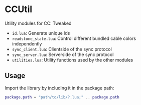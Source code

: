 # CCUtil

Utility modules for CC: Tweaked

- `id.lua`: Generate unique ids
- `readstone_state.lua`: Control different bundled cable colors independently
- `sync_client.lua`: Clientside of the sync protocol
- `sync_server.lua`: Serverside of the sync protocol
- `utilities.lua`: Utility functions used by the other modules

## Usage

Import the library by including it in the package path:

```lua
package.path = "path/to/lib/?.lua;" .. package.path
```